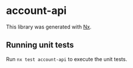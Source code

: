 # account-api

This library was generated with [Nx](https://nx.dev).

## Running unit tests

Run `nx test account-api` to execute the unit tests.
